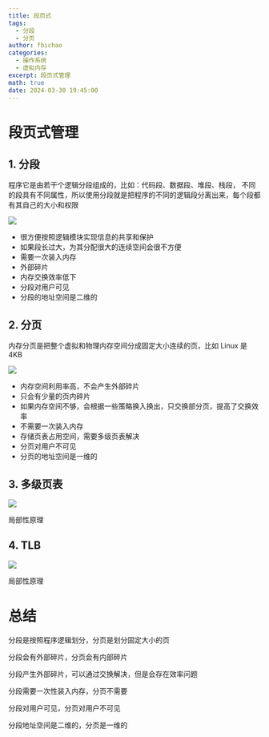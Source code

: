 ```yaml
---
title: 段页式
tags:
  - 分段
  - 分页
author: fbichao
categories: 
  - 操作系统
  - 虚拟内存
excerpt: 段页式管理 
math: true
date: 2024-03-30 19:45:00
---
```



# 段页式管理

## 1. 分段

程序它是由若干个逻辑分段组成的，比如：代码段、数据段、堆段、栈段，
不同的段具有不同属性，所以使用分段就是把程序的不同的逻辑段分离出来，每个段都有其自己的大小和权限

![](https://file.fbichao.top/2024/03/05f2188d6ea98d5652b1b3a87e01f90d.png)

- 很方便按照逻辑模块实现信息的共享和保护
- 如果段长过大，为其分配很大的连续空间会很不方便
- 需要一次装入内存
- 外部碎片
- 内存交换效率低下
- 分段对用户可见
- 分段的地址空间是二维的

## 2. 分页

内存分页是把整个虚拟和物理内存空间分成固定大小连续的页，比如 Linux 是 4KB

![](https://file.fbichao.top/2024/03/1a28275da82fa7fd9d97fddce96fab1f.png)

- 内存空间利用率高，不会产生外部碎片
- 只会有少量的页内碎片
- 如果内存空间不够，会根据一些策略换入换出，只交换部分页，提高了交换效率
- 不需要一次装入内存
- 存储页表占用空间，需要多级页表解决
- 分页对用户不可见
- 分页的地址空间是一维的


## 3. 多级页表

![](https://file.fbichao.top/2024/03/b1c9ab095015145af4e420d401f5e10e.png)

局部性原理


## 4. TLB

![](https://file.fbichao.top/2024/03/03ba332d9b908c274895771227fc11ce.png)


局部性原理



# 总结

分段是按照程序逻辑划分，分页是划分固定大小的页

分段会有外部碎片，分页会有内部碎片

分段产生外部碎片，可以通过交换解决，但是会存在效率问题

分段需要一次性装入内存，分页不需要

分段对用户可见，分页对用户不可见

分段地址空间是二维的，分页是一维的


